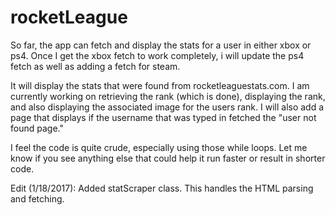 # rocketLeague

So far, the app can fetch and display the stats for a user in either xbox or ps4. Once I get the xbox fetch to work completely, i will update the ps4 fetch as well as adding a fetch for steam. 

It will display the stats that were found from rocketleaguestats.com. I am currently working on retrieving the rank (which is done), displaying the rank, and also displaying the associated image for the users rank. I will also add a page that displays if the username that was typed in fetched the "user not found page."

I feel the code is quite crude, especially using those while loops. Let me know if you see anything else that could help it run faster or result in shorter code.


Edit (1/18/2017): Added statScraper class. This handles the HTML parsing and fetching. 

